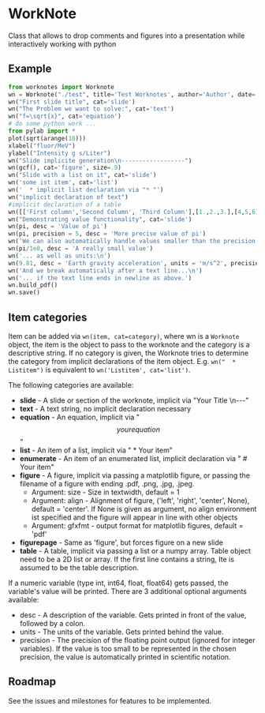 WorkNote
========

Class that allows to drop comments and figures into a presentation while interactively working with python

Example
-------

```python
from worknotes import Worknote
wn = Worknote("./test", title='Test Worknotes', author='Author', date='\\today')
wn("First slide title", cat='slide')
wn("The Problem we want to solve:", cat='text')
wn("f=\sqrt{x}", cat='equation')
# do some python work ...
from pylab import *
plot(sqrt(arange(10)))
xlabel("fluor/MeV")
ylabel("Intensity g s/Liter")
wn("Slide implicite generation\n------------------")
wn(gcf(), cat='figure', size=.9)
wn("Slide with a list on it", cat='slide')
wn('some ist item', cat='list')
wn('  * implicit list declaration via "* "')
wn("implicit declaration of text")
#implicit declaration of a table
wn([['First column','Second Column', 'Third Column'],[1.,2.,3.],[4,5,6]])
wn("Demonstrating value functionality", cat='slide')
wn(pi, desc = 'Value of pi')
wn(pi, precision = 5, desc = 'More precise value of pi')
wn('We can also automatically handle values smaller than the precision...\n')
wn(pi/1e8, desc = 'A really small value')
wn('... as well as units:\n')
wn(9.81, desc = 'Earth gravity acceleration', units = 'm/s^2', precision = 2)
wn('And we break automatically after a text line...\n')
wn('... if the text line ends in newline as above.')
wn.build_pdf()
wn.save()
```

Item categories
---------------
Item can be added via `wn(item, cat=category)`, where wn is a `Worknote` object, the item is the object to pass to the worknote and the category is a descriptive string. If no category is given, the Worknote tries to determine the category from implicit declarations of the item object. E.g. `wn("  * Listitem")` is equivalent to `wn('Listitem', cat='list')`.

The following categories are available:

  * **slide** - A slide or section of the worknote, implicit via "Your Title \n---"
  * **text** - A text string, no implicit declaration necessary
  * **equation** - An equation, implicit via "$$ your equation $$"
  * **list** - An item of a list, implicit via "  * Your item"
  * **enumerate** - An item of an enumerated list, implicit declaration via "  #  Your item"
  * **figure** - A figure, implicit via passing a matplotlib figure, or passing the filename of a figure with ending .pdf, .png, .jpg, .jpeg. 
      - Argument: size - Size in textwidth, default = 1
      - Argument: align - Alignment of figure, ('left', 'right', 'center', None), default = 'center'. If None is given as argument, no align environment ist specified and the figure will appear in line with other objects
      - Argument: gfxfmt - output format for matplotlib figures, default = 'pdf'
  * **figurepage** - Same as 'figure', but forces figure on a new slide
  * **table** - A table, implicit via passing a list or a numpy array. Table object need to be a 2D list or array. If the first line contains a string, Ite is assumed to be the table description.
  
If a numeric variable (type int, int64, float, float64) gets passed, the variable's value will be printed. There are 3 additional optional arguments available:

 * desc - A description of the variable. Gets printed in front of the value, followed by a colon.
 * units - The units of the variable. Gets printed behind the value.
 * precision - The precision of the floating point output (ignored for integer variables). If the value is too small to be represented in the chosen precision, the value is automatically printed in scientific notation.
 
  
Roadmap
-------

See the issues and milestones for features to be implemented.
